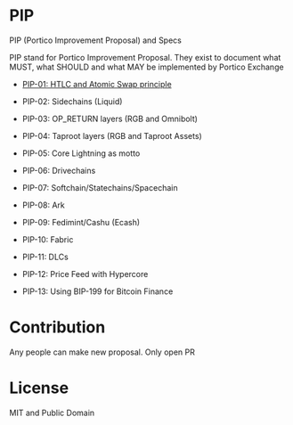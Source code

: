# PIP
PIP (Portico Improvement Proposal) and Specs

PIP stand for Portico Improvement Proposal. They exist to document what MUST, what SHOULD and what MAY be implemented by Portico Exchange

- [PIP-01: HTLC and Atomic Swap principle](https://github.com/PorticoExchange/PIP/blob/main/PIP%20/PIP-01.md)

- PIP-02: Sidechains (Liquid)

- PIP-03: OP_RETURN layers (RGB and Omnibolt)

- PIP-04: Taproot layers  (RGB and Taproot Assets)

- PIP-05: Core Lightning as motto

- PIP-06: Drivechains 

- PIP-07: Softchain/Statechains/Spacechain

- PIP-08: Ark

- PIP-09: Fedimint/Cashu (Ecash)

- PIP-10: Fabric

- PIP-11: DLCs

- PIP-12: Price Feed with Hypercore

- PIP-13: Using BIP-199 for Bitcoin Finance

# Contribution

Any people can make new proposal. Only open PR

# License

MIT and Public Domain
